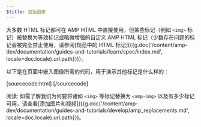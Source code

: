 ```yaml
---
$title: 包括图像
---
```


大多数 HTML 标记都可在 AMP HTML 中直接使用，但某些标记（例如 `<img>` 标记）被替换为等效标记或略微增强的自定义 AMP HTML 标记（少数存在问题的标记会被完全禁止使用，请参阅[规范中的 HTML 标记]({{g.doc('/content/amp-dev/documentation/guides-and-tutorials/learn/spec/index.md', locale=doc.locale).url.path}})）。

以下是在页面中嵌入图像所需的代码，用于演示其他标记是什么样的：

[sourcecode:html]
<amp-img src="welcome.jpg" alt="Welcome" height="400" width="800"></amp-img>
[/sourcecode]

阅读: 如需了解我们为何要将诸如 `<img>` 等标记替换为 `<amp-img>` 以及有多少标记可用，请查看[添加图片和视频]({{g.doc('/content/amp-dev/documentation/guides-and-tutorials/develop/amp_replacements.md', locale=doc.locale).url.path}})。
